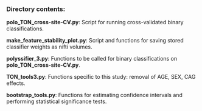 ### Directory contents:

**polo_TON_cross-site-CV.py**: Script for running cross-validated binary classifications.

**make_feature_stability_plot.py**: Script and functions for saving stored classifier weights as nifti volumes.


**polyssifier_3.py**: Functions to be called for binary classifications on **polo_TON_cross-site-CV.py**.

**TON_tools3.py**: Functions specific to this study: removal of AGE, SEX, CAG effects.

**bootstrap_tools.py**: Functions for estimating confidence intervals and performing statistical significance tests. 

